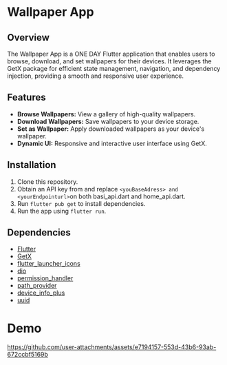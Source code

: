 # Wallpaper App

## Overview

The Wallpaper App is a ONE DAY Flutter application that enables users to browse, download, and set wallpapers for their devices. It leverages the GetX package for efficient state management, navigation, and dependency injection, providing a smooth and responsive user experience.

## Features

- **Browse Wallpapers:** View a gallery of high-quality wallpapers.
- **Download Wallpapers:** Save wallpapers to your device storage.
- **Set as Wallpaper:** Apply downloaded wallpapers as your device's wallpaper.
- **Dynamic UI:** Responsive and interactive user interface using GetX.

## Installation

1. Clone this repository.
2. Obtain an API key from  and replace `<youBaseAdress> and <yourEndpointurl>`on both basi_api.dart and home_api.dart.
3. Run `flutter pub get` to install dependencies.
4. Run the app using `flutter run`.

## Dependencies

- [Flutter](https://flutter.dev/)
- [GetX](https://pub.dev/packages/get)
- [flutter_launcher_icons](https://pub.dev/packages/get)
- [dio](https://pub.dev/packages/dio)
- [permission_handler](https://pub.dev/packages/permission_handler)
- [path_provider](https://pub.dev/packages/path_provider)
- [device_info_plus](https://pub.dev/packages/device_info_plus)
- [uuid](https://pub.dev/packages/uuid)
# Demo 
https://github.com/user-attachments/assets/e7194157-553d-43b6-93ab-672ccbf5169b
